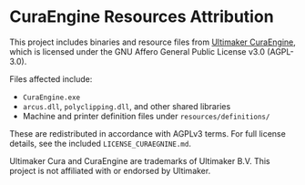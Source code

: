 # CuraEngine Resources Attribution

This project includes binaries and resource files from [Ultimaker CuraEngine](https://github.com/Ultimaker/CuraEngine),
which is licensed under the GNU Affero General Public License v3.0 (AGPL-3.0).

Files affected include:
- `CuraEngine.exe`
- `arcus.dll`, `polyclipping.dll`, and other shared libraries
- Machine and printer definition files under `resources/definitions/`

These are redistributed in accordance with AGPLv3 terms.
For full license details, see the included `LICENSE_CURAEGNINE.md`.

Ultimaker Cura and CuraEngine are trademarks of Ultimaker B.V.
This project is not affiliated with or endorsed by Ultimaker.
